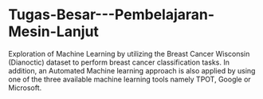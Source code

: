 # Tugas-Besar---Pembelajaran-Mesin-Lanjut

Exploration of Machine Learning by utilizing the Breast Cancer Wisconsin (Dianoctic) dataset to perform breast cancer classification tasks. In addition, an Automated Machine learning approach is also applied by using one of the three available machine learning tools namely TPOT, Google or Microsoft. 
